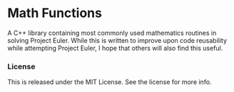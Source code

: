 # Math Functions

A C++ library containing most commonly used mathematics routines in solving Project Euler.
While this is written to improve upon code reusability while attempting Project Euler, I hope that others will also find this useful.

### License

This is released under the MIT License. See the license for more info.
